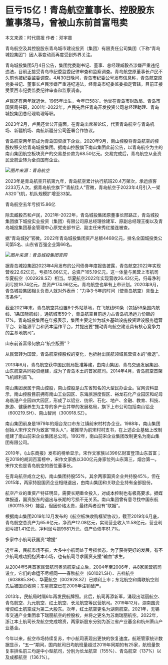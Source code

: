 # 巨亏15亿！青岛航空董事长、控股股东董事落马，曾被山东前首富甩卖

本文来源：时代周报 作者：邓宇晨

青岛航空及其控股股东青岛城市建设投资（集团）有限责任公司集团（下称“青岛城投集团”）因人事变动而再度受到外界关注。

青岛城投集团5月4日公告，集团党委副书记、董事、总经理臧毅杰涉嫌严重违纪违法，目前正接受青岛市纪委监委纪律审查和监察调查。青岛航空原董事长卢民不久前也被纪委监委调查。4月30日晚间，青岛市纪委公号发布信息称，青岛航空原党委书记、董事长卢民涉嫌严重违纪违法，经青岛市纪委监委指定管辖，目前正接受莱西市纪委监委纪律审查和监察调查。

卢民还有两年就退休，1965年出生，今年已58岁。他曾在青岛市财政局、青岛市国资局任职，2001年-2022年，卢民先后任青岛开发投资公司总经理助理、青岛城投集团总经理助理等职。

2023年2月，卢民还曾公开露面，在青岛出席某论坛，代表青岛航空与青岛机场、新疆机场、南航新疆分公司签署合作协议。

青岛航空两年前成为青岛国资旗下企业。2020年9月，南山控股将青岛航空的控股权移交给青岛城投集团。据南山控股旗下南山集团此前公告，以青岛航空为主的南山集团航空板块资产的交易总价款为68.50亿元。交易完成后，青岛航空从全资民营航企转为全资国有企业。

![](https://inews.gtimg.com/om_bt/OA28D9ePY5LRpI85tjUYHMMUS2JWe8BLLbdNS8QmWOAhIAA/1000)_图片来源：青岛航空_

2023年是青岛航空开航第九年，青岛航空累计执行航班20.4万架次，承运旅客2233万人次。据青岛航空旗下“青航佳人”官微，青岛航空于2023年4月引入一架A320飞机，机队规模扩增至33架。

青岛航空去年亏损15.86亿

除去臧毅杰和卢民，2021年-2022年，青岛城投集团原董事长邢路正，青岛城投集团旗下城投实业投资（集团）有限公司原总经理徐建军、原副总经理王衡以及青岛城投集团基金管理中心原党支部书记、副主任宋秀红接连被查。

据“青岛城投”官微，2022年青岛城投集团资产总额4468亿元，排名全国城投类公司第5名、山东省百强企业第66名。

![](https://inews.gtimg.com/om_bt/OlCfNpR3GQD5BdTl0_6jyabfm1eR6uNvzbFPXDrDqE2D4AA/1000)_图片来源：青岛城投集团官网_

据青岛城投集团2023年4月发布的公司债券年度报告披露，青岛航空2022年实现营收22.62亿元，亏损15.86亿元，总资产165.19亿元。这一体量与民营上市航司华夏航空（002928.SZ）相当。华夏航空2022年实现营收26.43亿元，归母净利润亏损19.74亿元，总资产174.96亿元。青岛航空也早有上市计划。2020年9月，青岛城投集团相关负责人就对外表示：“力争3-5年的时间（使青岛航空）具备上市条件”。

截至2021年末，青岛航空共设置8个外站基地，在飞航线60条（包括59条国内航线、1条国际航线），通航城市59个，青岛航空目前运力占青岛机场运力份额的17%。青岛城投集团在年报表示，集团主要定位为城乡基础设施投资建设服务运营平台、新能源平台和资本运作平台，并提出要“推动青岛航空建设具有核心竞争力的主基地航司”。

山东前首富缘何放弃“航空版图”？

从民营转为国营，青岛航空控股权的变化，也折射出民航领域民营资本的“撤退”。

2013年6月，青岛航空获中国民航局批准筹建，由南山集团、青岛交通发展集团、山东航空共同投资组建，成为了青岛本土的首家航司。2014年4月，青岛航空首架飞机顺利首飞。

南山集团隶属于南山控股，南山控股是山东省知名的大型民办企业。官网资料显示，南山控股目前拥有南山工业园区、东海旅游度假区、裕龙石化产业园区和屺母岛临港产业园四大园区，形成了以铝业、纺织、石化、地产、金融、教育、科技、旅游、健康养生为主导的多产业并举的发展格局，旗下上市公司包括南山铝业（600219.SH）、南山智尚（300918.SZ）。

南山集团前身是1979年的烟台龙口市东江镇前宋村村办企业。1988年，南山集团创始人宋作文作为致富“带头人”，被推举为前宋村村支书，在上述企业基础上改制组建了南山前宋企业集团总公司。1992年，南山前宋企业集团改制更名为南山集团有限公司。

2010年，《山东商报》发布的榜单显示，宋作文家族以396亿财富登顶山东首富；在2019的胡润百富榜中，宋作文家族以300亿元身家位列山东第三，烟台第一。宋作文也是青岛航空的首位董事长。

在青岛航空成立之初，南山集团持股55%，其余两家国资企业共持股45%，但在2015年，两家持股国资企业相继退出，由南山集团和关联企业持有全部股份。

航空产业的重资产特征明显，需要长期重金投入，对成本控制也有极高要求。据媒体报道，国资股东的退出与长期的亏损不无关系。南山集团曾有意寻找中国东航（600115.SH）接盘，但因价格太贵，最终两者没有“联姻”。

根据南山集团2019年12月发布的《航空板块收购框架协议》，截至2019年6月底，青岛航空总资产为65.6亿元，净资产12.08亿元，实现营业收入11.58亿元，营业利润亏损1.41亿元，净利润亏损9981万元，资产负债率81.7%。

多家中小航司获国资“增援”

近年来，民航市场不振，大多中小航司处于亏损状态。为了获得更好的发展，有不少航司成功拥抱资本市场，也有航司寻求国资支援“输血”求生。

从2004年5月首家民营航司奥凯航空成立后，2004年至2006年，共8家民营航司设立，它们的命运不尽相同——春秋航空（601021.SH）、吉祥航空（603885.SH）、华夏航空（002928.SZ）已顺利上市；东北航空和鹰联航空则先后被国资收购；东星航空已在2009年注销破产。

2013年，民航局时隔6年再发民航牌照。此后，航司再添新军，涌现出瑞丽航空、青岛航空、九元航空、红土航空、长龙航空等民营航司。2019年12月，湖南国资增资红土航空成为第二大股东。次年，红土航空更名为湖南航空。2021年，无锡市交通产业集团拿下瑞丽航空的控股权，并将之更名为苏南瑞丽航空。2022年，浙江本土航司长龙航空完成增资，两家新股东分别为浙江省产业基金和杭州萧山产业基金。

今年以来，航空市场持续复苏，中小航司表现出更快的恢复速度。航班管家统计数据显示，“五一”期间，国内航司日均航班量超过2019年同期的有25家，航班量恢复率排名前三均是中小型航司，分别为长龙航空（155%）、青岛航空（137%）以及成都航空（136.1%）。

